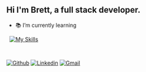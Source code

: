 <!--
**findthelorax/findthelorax** is a ✨ _special_ ✨ repository because its `README.md` (this file) appears on your GitHub profile.
-->

<!-- Your title -->
## Hi I'm Brett, a full stack developer. 
<!-- - :hammer_and_wrench: I’m currently working on ... -->
- :books: I’m currently learning
  
&nbsp;
  [![My Skills](https://skillicons.dev/icons?i=html,css,js,ts,nodejs,express,mongodb,react,nextjs,py,vscode,raspberrypi,materialui,tailwind,bootstrap,git)](https://skillicons.dev)

&nbsp;

[![Github](https://img.shields.io/badge/-Github-000?style=flat&logo=Github&logoColor=white)](https://github.com/findthelorax)
[![Linkedin](https://img.shields.io/badge/-LinkedIn-blue?style=flat&logo=Linkedin&logoColor=white)](https://www.linkedin.com/in/brett-ferrante)
[![Gmail](https://img.shields.io/badge/-Gmail-c14438?style=flat&logo=Gmail&logoColor=white)](mailto:findthelorax@gmail.com)
